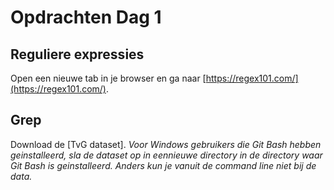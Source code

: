 # Opdrachten Dag 1

## Reguliere expressies

Open een nieuwe tab in je browser en ga naar [https://regex101.com/](https://regex101.com/).


## Grep

Download de [TvG dataset]. *Voor Windows gebruikers die Git Bash hebben geinstalleerd, sla de dataset op in eennieuwe directory in de directory waar Git Bash is geinstalleerd. Anders kun je vanuit de command line niet bij de data.*
